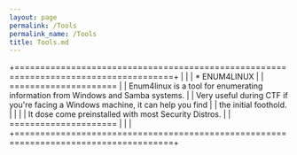 ```yaml
---
layout: page
permalink: /Tools
permalink_name: /Tools
title: Tools.md
---
```


+=====================================================================================+
|                                                                                     |
| * ENUM4LINUX                                                                        |
| =====================                                                               |
| Enum4linux is a tool for enumerating information from Windows and Samba systems.    |
| Very useful during CTF if you're facing a Windows machine, it can help you find     |
| the initial foothold.                                                               |
|                                                                                     |
| It dose come preinstalled with most Security Distros.                               |
| =====================                                                               |
|                                                                                     |
+=====================================================================================+
